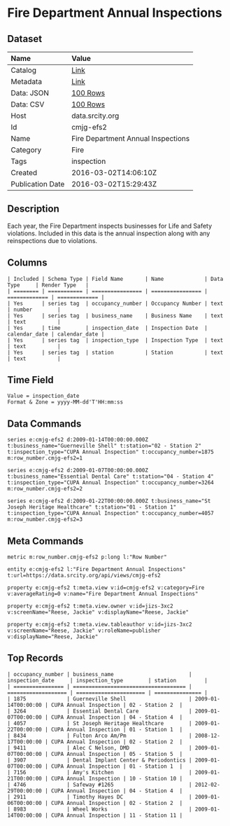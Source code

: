 # Fire Department Annual Inspections

## Dataset

| Name | Value |
| :--- | :---- |
| Catalog | [Link](https://catalog.data.gov/dataset/fire-department-annual-inspections) |
| Metadata | [Link](https://data.srcity.org/api/views/cmjg-efs2) |
| Data: JSON | [100 Rows](https://data.srcity.org/api/views/cmjg-efs2/rows.json?max_rows=100) |
| Data: CSV | [100 Rows](https://data.srcity.org/api/views/cmjg-efs2/rows.csv?max_rows=100) |
| Host | data.srcity.org |
| Id | cmjg-efs2 |
| Name | Fire Department Annual Inspections |
| Category | Fire |
| Tags | inspection |
| Created | 2016-03-02T14:06:10Z |
| Publication Date | 2016-03-02T15:29:43Z |

## Description

Each year, the Fire Department inspects businesses for Life and Safety violations. Included in this data is the annual inspection along with any reinspections due to violations.

## Columns

```ls
| Included | Schema Type | Field Name       | Name             | Data Type     | Render Type   |
| ======== | =========== | ================ | ================ | ============= | ============= |
| Yes      | series tag  | occupancy_number | Occupancy Number | text          | number        |
| Yes      | series tag  | business_name    | Business Name    | text          | text          |
| Yes      | time        | inspection_date  | Inspection Date  | calendar_date | calendar_date |
| Yes      | series tag  | inspection_type  | Inspection Type  | text          | text          |
| Yes      | series tag  | station          | Station          | text          | text          |
```

## Time Field

```ls
Value = inspection_date
Format & Zone = yyyy-MM-dd'T'HH:mm:ss
```

## Data Commands

```ls
series e:cmjg-efs2 d:2009-01-14T00:00:00.000Z t:business_name="Guerneville Shell" t:station="02 - Station 2" t:inspection_type="CUPA Annual Inspection" t:occupancy_number=1875 m:row_number.cmjg-efs2=1

series e:cmjg-efs2 d:2009-01-07T00:00:00.000Z t:business_name="Essential Dental Care" t:station="04 - Station 4" t:inspection_type="CUPA Annual Inspection" t:occupancy_number=3264 m:row_number.cmjg-efs2=2

series e:cmjg-efs2 d:2009-01-22T00:00:00.000Z t:business_name="St Joseph Heritage Healthcare" t:station="01 - Station 1" t:inspection_type="CUPA Annual Inspection" t:occupancy_number=4057 m:row_number.cmjg-efs2=3
```

## Meta Commands

```ls
metric m:row_number.cmjg-efs2 p:long l:"Row Number"

entity e:cmjg-efs2 l:"Fire Department Annual Inspections" t:url=https://data.srcity.org/api/views/cmjg-efs2

property e:cmjg-efs2 t:meta.view v:id=cmjg-efs2 v:category=Fire v:averageRating=0 v:name="Fire Department Annual Inspections"

property e:cmjg-efs2 t:meta.view.owner v:id=jizs-3xc2 v:screenName="Reese, Jackie" v:displayName="Reese, Jackie"

property e:cmjg-efs2 t:meta.view.tableauthor v:id=jizs-3xc2 v:screenName="Reese, Jackie" v:roleName=publisher v:displayName="Reese, Jackie"
```

## Top Records

```ls
| occupancy_number | business_name                        | inspection_date     | inspection_type        | station         | 
| ================ | ==================================== | =================== | ====================== | =============== | 
| 1875             | Guerneville Shell                    | 2009-01-14T00:00:00 | CUPA Annual Inspection | 02 - Station 2  | 
| 3264             | Essential Dental Care                | 2009-01-07T00:00:00 | CUPA Annual Inspection | 04 - Station 4  | 
| 4057             | St Joseph Heritage Healthcare        | 2009-01-22T00:00:00 | CUPA Annual Inspection | 01 - Station 1  | 
| 8434             | Fulton Arco Am/Pm                    | 2008-12-17T00:00:00 | CUPA Annual Inspection | 02 - Station 2  | 
| 9411             | Alec C Nelson, DMD                   | 2009-01-07T00:00:00 | CUPA Annual Inspection | 05 - Station 5  | 
| 3907             | Dental Implant Center & Periodontics | 2009-01-07T00:00:00 | CUPA Annual Inspection | 01 - Station 1  | 
| 7156             | Amy's Kitchen                        | 2009-01-21T00:00:00 | CUPA Annual Inspection | 10 - Station 10 | 
| 4746             | Safeway #1265                        | 2012-02-29T00:00:00 | CUPA Annual Inspection | 04 - Station 4  | 
| 2911             | Timothy Hayes DC                     | 2009-01-06T00:00:00 | CUPA Annual Inspection | 02 - Station 2  | 
| 8983             | Wheel Works                          | 2009-01-14T00:00:00 | CUPA Annual Inspection | 11 - Station 11 | 
```